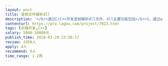 ```yaml
---                
layout: post       
title: 音频文件解析dll           
description: '</br>通过C/C++开发音频解析dll文件，dll主要功能包括</br>1、通过wav文件解析出音频图数据并返回给调用端</br>2、解析声谱图并返回给调用端</br>3、解析基因周期并返回给调用端</br>4、解析共振峰并返回给调用端</br>5、解析泛音序列并返回给调用端</br>'     
contenturl: https://pro.lagou.com/project/7023.html      
tags: [后端开发,C++]            
salary: 5000-10000元          
publish_time: 2018-03-29 23:56:17         
review: 1958人                   
apply: 4人                   
recommend: 0人                   
time_range: 1-2周              
---                 
```

